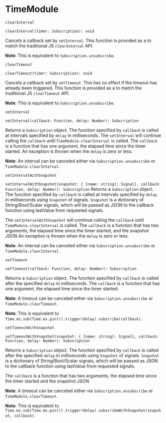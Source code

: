 # TimeModule

`clearInterval`

`clearInterval(timer: Subscription): void`

Cancels a callback set by `setInterval`. This function is provided as a to match the traditional JS `clearInterval` API.

**Note**: This is equivalent to `Subscription.unsubscribe`.

`clearTimeout`

`clearTimeout(timer: Subscription): void`

Cancels a callback set by `setTimeout`. This has no effect if the timeout has already been triggered. This function is provided as a to match the traditional JS `clearTimeout` API.

**Note**: This is equivalent to `Subscription.unsubscribe`.

`setInterval`

`setInterval(callback: Function, delay: Number): Subscription`

Returns a `Subscription` object. The function specified by `callback` is called at intervals specified by `delay` in milliseconds. The `setInterval` will continue calling the `callback` until `TimeModule.clearInterval` is called. The `callback` is a function that has one argument, the elapsed time since the timer started. An exception is thrown when the `delay` is zero or less.

**Note**: An interval can be canceled either via `Subscription.unsubscribe` or `TimeModule.clearInterval`.

`setIntervalWithSnapshot`

`setIntervalWithSnapshot(snapshot: { [name: string]: Signal}, callback: Function, delay: Number): Subscription` Returns a `Subscription` object. The function specified by `callback` is called at intervals specified by `delay` in milliseconds using `Snapshot` of signals. `Snapshot` is a dictionary of String/Bool/Scalar signals, which will be passed as JSON to the callback function using lastValue from requested signals.

The `setIntervalWithSnapshot` will continue calling the `callback` until `TimeModule.clearInterval` is called. The `callback` is a function that has two arguments, the elapsed time since the timer started, and the snapshot JSON An exception is thrown when the `delay` is zero or less.

**Note**: An interval can be canceled either via `Subscription.unsubscribe` or `TimeModule.clearInterval`.

`setTimeout`

`setTimeout(callback: Function, delay: Number): Subscription`

Returns a `Subscription` object. The function specified by `callback` is called after the specified `delay` in milliseconds. The `callback` is a function that has one argument, the elapsed time since the timer started.

**Note**: A timeout can be canceled either via `Subscription.unsubscribe` or `TimeModule.clearTimeout`.

**Note**: This is equivalent to `Time.ms.sub(Time.ms.pin()).trigger(delay).subscribe(callback)`.

`setTimeoutWithSnapshot`

`setTimeoutWithSnapshot(snapshot: { [name: string]: Signal}, callback: Function, delay: Number): Subscription`

Returns a `Subscription` object. The function specified by `callback` is called after the specified `delay` in milliseconds using `Snapshot` of signals. `Snapshot` is a dictionary of String/Bool/Scalar signals, which will be passed as JSON to the callback function using lastValue from requested signals.

The `callback` is a function that has two arguments, the elapsed time since the timer started and the snapshot JSON.

**Note**: A timeout can be canceled either via `Subscription.unsubscribe` or `TimeModule.clearTimeout`.

**Note**: This is equivalent to `Time.ms.sub(Time.ms.pin()).trigger(delay).subscribeWithSnapshot(snapshot, callback)`.

